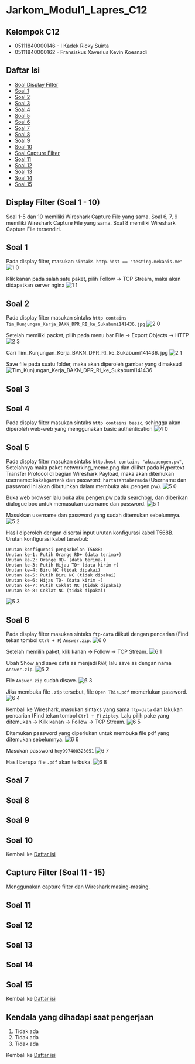 # Jarkom_Modul1_Lapres_C12
## Kelompok C12
* 05111840000146 - I Kadek Ricky Suirta
* 05111840000162 - Fransiskus Xaverius Kevin Koesnadi

## Daftar Isi
* [Soal Display Filter](#display-filter-soal-1---10)
* [Soal 1](#soal-1)
* [Soal 2](#soal-2)
* [Soal 3](#soal-3)
* [Soal 4](#soal-4)
* [Soal 5](#soal-5)
* [Soal 6](#soal-6)
* [Soal 7](#soal-7)
* [Soal 8](#soal-8)
* [Soal 9](#soal-9)
* [Soal 10](#soal-10)
* [Soal Capture Filter](#capture-filter-soal-11---15)
* [Soal 11](#soal-11)
* [Soal 12](#soal-12)
* [Soal 13](#soal-13)
* [Soal 14](#soal-14)
* [Soal 15](#soal-15)

## Display Filter (Soal 1 - 10)
Soal 1-5 dan 10 memiliki Wireshark Capture File yang sama. Soal 6, 7, 9 memiliki Wireshark Capture File yang sama. Soal 8 memiliki Wireshark Capture File tersendiri.

## Soal 1
Pada display filter, masukan `sintaks http.host == "testing.mekanis.me"`
![1 0](https://user-images.githubusercontent.com/58078219/96079835-f5d7f980-0edf-11eb-9a4d-b41fe04bf592.jpg)

Klik kanan pada salah satu paket, pilih Follow -> TCP Stream, maka akan didapatkan server nginx
![1 1](https://user-images.githubusercontent.com/58078219/96079942-2e77d300-0ee0-11eb-9510-700acad6f50a.jpg)

## Soal 2
Pada display filter masukan sintaks `http contains Tim_Kunjungan_Kerja_BAKN_DPR_RI_ke_Sukabumi141436.jpg`
![2 0](https://user-images.githubusercontent.com/58078219/96080336-0a68c180-0ee1-11eb-897d-75651814a976.jpg)

Setelah memiliki packet, pilih pada menu bar File -> Export Objects -> HTTP
![2 3](https://user-images.githubusercontent.com/58078219/96080530-73e8d000-0ee1-11eb-83cf-bab609957367.jpg)

Cari Tim_Kunjungan_Kerja_BAKN_DPR_RI_ke_Sukabumi141436. jpg
![2 1](https://user-images.githubusercontent.com/58078219/96080343-0c328500-0ee1-11eb-9664-cc9bc1cefeea.jpg)

Save file pada suatu folder, maka akan diperoleh gambar yang dimaksud
![Tim_Kunjungan_Kerja_BAKN_DPR_RI_ke_Sukabumi141436](https://user-images.githubusercontent.com/58078219/96080355-10f73900-0ee1-11eb-8e8b-f58140a75f6d.jpg)

## Soal 3

## Soal 4
Pada display filter masukan sintaks `http contains basic`, sehingga akan diperoleh web-web yang menggunakan basic authentication
![4 0](https://user-images.githubusercontent.com/58078219/96081150-e5754e00-0ee2-11eb-97dc-c2f63c58521a.jpg)

## Soal 5
Pada display filter masukan sintaks `http.host contains "aku.pengen.pw"`, Setelahnya maka paket networking_meme.png dan dilihat pada Hypertext Transfer Protocol di bagian Wireshark Payload, maka akan ditemukan username: `kakakgamtenk` dan password: `hartatahtabermuda` (Username dan password ini akan dibutuhkan dalam membuka aku.pengen.pw).
![5 0](https://user-images.githubusercontent.com/58078219/96082102-d2fc1400-0ee4-11eb-9f33-e1008a8bc270.jpg)

Buka web browser lalu buka aku.pengen.pw pada searchbar, dan diberikan dialogue box untuk memasukan username dan password.
![5 1](https://user-images.githubusercontent.com/58078219/96082118-d7283180-0ee4-11eb-8d9c-7df644fafeec.jpg)

Masukkan username dan password yang sudah ditemukan sebelumnya.
![5 2](https://user-images.githubusercontent.com/58078219/96082121-d8595e80-0ee4-11eb-8209-de67f12f59a8.jpg)

Hasil diperoleh dengan disertai input urutan konfigurasi kabel T568B. Urutan konfigurasi kabel tersebut:
```
Urutan konfigurasi pengkabelan T568B:
Urutan ke-1: Putih Orange RD+ (data terima+)
Urutan ke-2: Orange RD- (data terima-)
Urutan ke-3: Putih Hijau TD+ (data kirim +)
Urutan ke-4: Biru NC (tidak dipakai)
Urutan ke-5: Putih Biru NC (tidak dipakai)
Urutan ke-6: Hijau TD- (data kirim -)
Urutan ke-7: Putih Coklat NC (tidak dipakai)
Urutan ke-8: Coklat NC (tidak dipakai)
```
![5 3](https://user-images.githubusercontent.com/58078219/96082124-d8f1f500-0ee4-11eb-8264-2c8c71ada034.jpg)

## Soal 6
Pada display filter masukan sintaks `ftp-data` diikuti dengan pencarian (Find tekan tombol `Ctrl + F`) `Answer.zip`.
![6 0](https://user-images.githubusercontent.com/58078219/96087248-c334fd80-0eed-11eb-8ff1-7af32a0badf8.jpg)

Setelah memilih paket, klik kanan -> Follow -> TCP Stream.
![6 1](https://user-images.githubusercontent.com/58078219/96087251-c5975780-0eed-11eb-93e9-f983e34d923d.jpg)

Ubah Show and save data as menjadi `RAW`, lalu save as dengan nama `Answer.zip`.
![6 2](https://user-images.githubusercontent.com/58078219/96087261-c92ade80-0eed-11eb-8350-c95cd1a63117.jpg)

File `Answer.zip` sudah disave.
![6 3](https://user-images.githubusercontent.com/58078219/96087267-cb8d3880-0eed-11eb-99c5-8ebf01b4fbae.jpg)

Jika membuka file `.zip` tersebut, file `Open This.pdf` memerlukan password.
![6 4](https://user-images.githubusercontent.com/58078219/96087270-cc25cf00-0eed-11eb-800c-a9f8647fdc0d.jpg)

Kembali ke Wireshark, masukan sintaks yang sama `ftp-data` dan lakukan pencarian (Find tekan tombol `Ctrl + F`) `zipkey`. Lalu pilih pake yang ditemukan -> Kilk kanan -> Follow -> TCP Stream.
![6 5](https://user-images.githubusercontent.com/58078219/96087273-ccbe6580-0eed-11eb-941b-7ed451cd506c.jpg)

Ditemukan password yang diperlukan untuk membuka file pdf yang ditemukan sebelumnya.
![6 6](https://user-images.githubusercontent.com/58078219/96087278-cdef9280-0eed-11eb-84b3-004f1daba5ca.jpg)

Masukan password `hey997400323051`
![6 7](https://user-images.githubusercontent.com/58078219/96087281-cf20bf80-0eed-11eb-8e9a-1e5a371e4813.jpg)

Hasil berupa file `.pdf` akan terbuka.
![6 8](https://user-images.githubusercontent.com/58078219/96087283-cfb95600-0eed-11eb-9727-b461dceda865.jpg)

## Soal 7

## Soal 8

## Soal 9

## Soal 10

Kembali ke [Daftar isi](#daftar-isi)

## Capture Filter (Soal 11 - 15)
Menggunakan capture filter dan Wireshark masing-masing.

## Soal 11

## Soal 12

## Soal 13

## Soal 14

## Soal 15

Kembali ke [Daftar isi](#daftar-isi)

## Kendala yang  dihadapi saat pengerjaan
1. Tidak ada
2. Tidak ada
3. Tidak ada

Kembali ke [Daftar isi](#daftar-isi)
